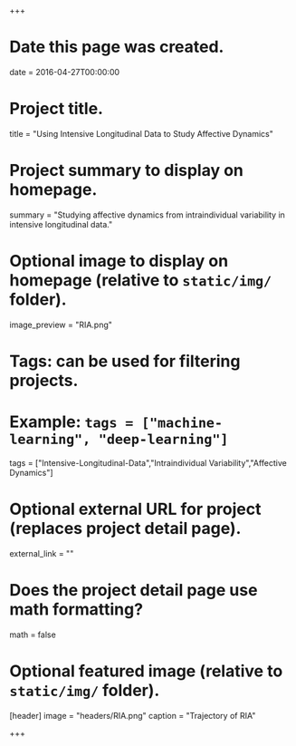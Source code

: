 +++
# Date this page was created.
date = 2016-04-27T00:00:00

# Project title.
title = "Using Intensive Longitudinal Data to Study Affective Dynamics"

# Project summary to display on homepage.
summary = "Studying affective dynamics from intraindividual variability in intensive longitudinal data."

# Optional image to display on homepage (relative to `static/img/` folder).
image_preview = "RIA.png"

# Tags: can be used for filtering projects.
# Example: `tags = ["machine-learning", "deep-learning"]`
tags = ["Intensive-Longitudinal-Data","Intraindividual Variability","Affective Dynamics"]

# Optional external URL for project (replaces project detail page).
external_link = ""

# Does the project detail page use math formatting?
math = false

# Optional featured image (relative to `static/img/` folder).
[header]
image = "headers/RIA.png"
caption = "Trajectory of RIA"

+++
